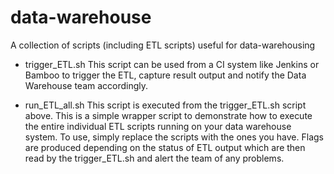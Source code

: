data-warehouse
==============

A collection of scripts (including ETL scripts) useful for data-warehousing

- trigger_ETL.sh
This script can be used from a CI system like Jenkins or Bamboo to trigger the ETL, capture result output and notify the Data Warehouse team accordingly.

- run_ETL_all.sh
This script is executed from the trigger_ETL.sh script above. This is a simple wrapper script to demonstrate how to execute the entire individual ETL scripts running on your data warehouse system. To use, simply replace the scripts with the ones you have. Flags are produced depending on the status of ETL output which are then read by the trigger_ETL.sh and alert the team of any problems.
